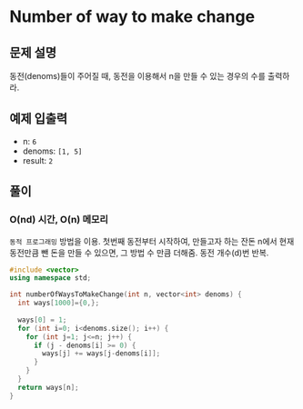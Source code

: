 # Number of way to make change
## 문제 설명
동전(denoms)들이 주어질 때, 동전을 이용해서 n을 만들 수 있는 경우의 수를 출력하라.
## 예제 입출력
- n: `6`
- denoms: `[1, 5]`
- result: `2`

## 풀이
### O(nd) 시간, O(n) 메모리
`동적 프로그래밍` 방법을 이용. 첫번째 동전부터 시작하여, 만들고자 하는 잔돈 n에서 현재 동전만큼 뺀 돈을 만들 수 있으면, 그 방법 수 만큼 더해줌. 동전 개수(d)번 반복.
```cpp
#include <vector>
using namespace std;

int numberOfWaysToMakeChange(int n, vector<int> denoms) {
  int ways[1000]={0,};
	
  ways[0] = 1;
  for (int i=0; i<denoms.size(); i++) {
    for (int j=1; j<=n; j++) {
      if (j - denoms[i] >= 0) {
        ways[j] += ways[j-denoms[i]];
      }
    }
  }
  return ways[n];
}
```

